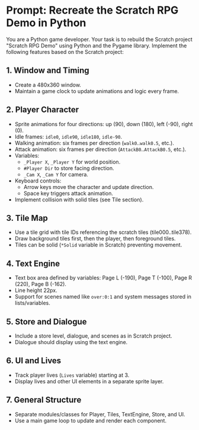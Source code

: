 # Prompt: Recreate the Scratch RPG Demo in Python

You are a Python game developer. Your task is to rebuild the Scratch project "Scratch RPG Demo" using Python and the Pygame library. Implement the following features based on the Scratch project:

## 1. Window and Timing
- Create a 480x360 window.
- Maintain a game clock to update animations and logic every frame.

## 2. Player Character
- Sprite animations for four directions: up (90), down (180), left (-90), right (0).
- Idle frames: `idle0`, `idle90`, `idle180`, `idle-90`.
- Walking animation: six frames per direction (`walk0`..`walk0.5`, etc.).
- Attack animation: six frames per direction (`AttackB0`..`AttackB0.5`, etc.).
- Variables:
  - `_Player X`, `_Player Y` for world position.
  - `#Player Dir` to store facing direction.
  - `_Cam X`, `_Cam Y` for camera.
- Keyboard controls:
  - Arrow keys move the character and update direction.
  - Space key triggers attack animation.
- Implement collision with solid tiles (see Tile section).

## 3. Tile Map
- Use a tile grid with tile IDs referencing the scratch tiles (tile000..tile378).
- Draw background tiles first, then the player, then foreground tiles.
- Tiles can be solid (`*Solid` variable in Scratch) preventing movement.

## 4. Text Engine
- Text box area defined by variables: Page L (-190), Page T (-100), Page R (220), Page B (-162).
- Line height 22px.
- Support for scenes named like `over:0:1` and system messages stored in lists/variables.

## 5. Store and Dialogue
- Include a store level, dialogue, and scenes as in Scratch project.
- Dialogue should display using the text engine.

## 6. UI and Lives
- Track player lives (`Lives` variable) starting at 3.
- Display lives and other UI elements in a separate sprite layer.

## 7. General Structure
- Separate modules/classes for Player, Tiles, TextEngine, Store, and UI.
- Use a main game loop to update and render each component.

